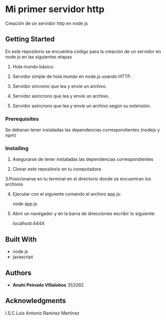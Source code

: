 # Mi primer servidor http

Creación de un servidor http en node js

## Getting Started

En este repositorio se encuentra código para la creación de un servidor en node js en las siguientes etapas

 1) Hola mundo básico.

 2) Servidor simple de hola mundo en node.js usando HTTP.

 3) Servidor síncrono que lea y envíe un archivo.

 4) Servidor asíncrono que lea y envíe un archivo.

 5) Servidor asíncrono que lea y envíe un archivo según su extensión.


### Prerequisites

Se deberan tener instaladas las dependencias correspondientes (nodejs y npm)

### Installing

1. Asegurarse de tener instaladas las dependencias correspondientes

2. Clonar este repositorio en tu computadora 

3.Posicionarse en tu terminal en el directorio donde se encuentran los archivos 

4. Ejecutar con el siguiente comando el archivo app.js:
    
    node app.js

5. Abrir un navegador y en la barra de direcciones escribir lo siguiente:
    
    localhost:4444


## Built With

* node js
* javascript 


## Authors

* **Anahí Peinado VIllalobos** 353262

## Acknowledgments
I.S.C Luis Antonio Ramírez Martínez 

